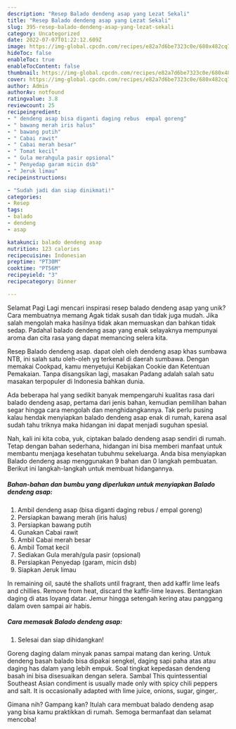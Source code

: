 ```yaml
---
description: "Resep Balado dendeng asap yang Lezat Sekali"
title: "Resep Balado dendeng asap yang Lezat Sekali"
slug: 395-resep-balado-dendeng-asap-yang-lezat-sekali
category: Uncategorized
date: 2022-07-07T01:22:12.609Z
image: https://img-global.cpcdn.com/recipes/e82a7d6be7323c0e/680x482cq70/balado-dendeng-asap-foto-resep-utama.jpg
hideToc: false
enableToc: true
enableTocContent: false
thumbnail: https://img-global.cpcdn.com/recipes/e82a7d6be7323c0e/680x482cq70/balado-dendeng-asap-foto-resep-utama.jpg
cover: https://img-global.cpcdn.com/recipes/e82a7d6be7323c0e/680x482cq70/balado-dendeng-asap-foto-resep-utama.jpg
author: Admin
authorAv: notfound
ratingvalue: 3.8
reviewcount: 25
recipeingredient:
- " dendeng asap bisa diganti daging rebus  empal goreng"
- " bawang merah iris halus"
- " bawang putih"
- " Cabai rawit"
- " Cabai merah besar"
- " Tomat kecil"
- " Gula merahgula pasir opsional"
- " Penyedap garam micin dsb"
- " Jeruk limau"
recipeinstructions:

- "Sudah jadi dan siap dinikmati!"
categories:
- Resep
tags:
- balado
- dendeng
- asap

katakunci: balado dendeng asap 
nutrition: 123 calories
recipecuisine: Indonesian
preptime: "PT30M"
cooktime: "PT56M"
recipeyield: "3"
recipecategory: Dinner

---
```



Selamat Pagi Lagi mencari inspirasi resep balado dendeng asap yang unik? Cara membuatnya memang Agak tidak susah dan tidak juga mudah. Jika salah mengolah maka hasilnya tidak akan memuaskan dan bahkan tidak sedap. Padahal balado dendeng asap yang enak selayaknya mempunyai aroma dan cita rasa yang dapat memancing selera kita.


Resep Balado dendeng asap. dapat oleh oleh dendeng asap khas sumbawa NTB, ini salah satu oleh-oleh yg terkenal di daerah sumbawa. Dengan memakai Cookpad, kamu menyetujui Kebijakan Cookie dan Ketentuan Pemakaian. Tanpa disangsikan lagi, masakan Padang adalah salah satu masakan terpopuler di Indonesia bahkan dunia.

Ada beberapa hal yang sedikit banyak mempengaruhi kualitas rasa dari balado dendeng asap, pertama dari jenis bahan, kemudian pemilihan bahan segar hingga cara mengolah dan menghidangkannya. Tak perlu pusing kalau hendak menyiapkan balado dendeng asap enak di rumah, karena asal sudah tahu triknya maka hidangan ini dapat menjadi suguhan spesial.


Nah, kali ini kita coba, yuk, ciptakan balado dendeng asap sendiri di rumah. Tetap dengan bahan sederhana, hidangan ini bisa memberi manfaat untuk membantu menjaga kesehatan tubuhmu sekeluarga. Anda bisa menyiapkan Balado dendeng asap menggunakan 9 bahan dan 0 langkah pembuatan. Berikut ini langkah-langkah untuk membuat hidangannya.

<!--inarticleads1-->

##### Bahan-bahan dan bumbu yang diperlukan untuk menyiapkan Balado dendeng asap:

1. Ambil  dendeng asap (bisa diganti daging rebus / empal goreng)
1. Persiapkan  bawang merah (iris halus)
1. Persiapkan  bawang putih
1. Gunakan  Cabai rawit
1. Ambil  Cabai merah besar
1. Ambil  Tomat kecil
1. Sediakan  Gula merah/gula pasir (opsional)
1. Persiapkan  Penyedap (garam, micin dsb)
1. Siapkan  Jeruk limau


In remaining oil, sauté the shallots until fragrant, then add kaffir lime leafs and chillies. Remove from heat, discard the kaffir-lime leaves. Bentangkan daging di atas loyang datar. Jemur hingga setengah kering atau panggang dalam oven sampai air habis. 

<!--inarticleads2-->

##### Cara memasak Balado dendeng asap:


1. Selesai dan siap dihidangkan!

Goreng daging dalam minyak panas sampai matang dan kering. Untuk dendeng basah balado bisa dipakai sengkel, daging sapi paha atas atau daging has dalam yang lebih empuk. Soal tingkat kepedasan dendeng basah ini bisa disesuaikan dengan selera. Sambal This quintessential Southeast Asian condiment is usually made only with spicy chili peppers and salt. It is occasionally adapted with lime juice, onions, sugar, ginger,. 

Gimana nih? Gampang kan? Itulah cara membuat balado dendeng asap yang bisa kamu praktikkan di rumah. Semoga bermanfaat dan selamat mencoba!
